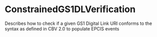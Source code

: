 # ConstrainedGS1DLVerification
Describes how to check if a given GS1 Digital Link URI conforms to the syntax as defined in CBV 2.0 to populate EPCIS events 
